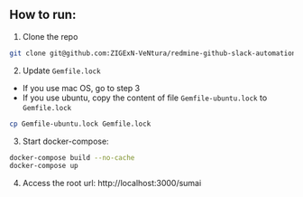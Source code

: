 ## How to run:

1. Clone the repo
  ```bash
  git clone git@github.com:ZIGExN-VeNtura/redmine-github-slack-automation.git
  ```

2. Update `Gemfile.lock`
  - If you use mac OS, go to step 3
  - If you use ubuntu, copy the content of file `Gemfile-ubuntu.lock` to `Gemfile.lock`
  ```bash
  cp Gemfile-ubuntu.lock Gemfile.lock
  ```

3. Start docker-compose:

  ```bash
  docker-compose build --no-cache
  docker-compose up
  ```

4. Access the root url: http://localhost:3000/sumai
